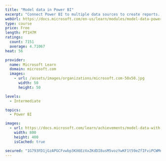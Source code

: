```yaml
---
title: "Model data in Power BI"
excerpt: "Connect Power BI to multiple data sources to create reports. Define the relationship between your data sources."
webUrl: https://docs.microsoft.com/en-us/learn/modules/model-data-power-bi/
type: course
price: Free
length: PT1H7M
ratings:
  count: 7151
  average: 4.71067
heat: 56

provider:
  name: Microsoft Learn
  domain: microsoft.com
  images:
    - url: /assets/images/organizations/microsoft.com-50x50.jpg
      width: 50
      height: 50

levels:
  - Intermediate

topics:
  - Power BI

images:
  - url: https://docs.microsoft.com/learn/achievements/model-data-with-power-bi-desktop-social.png
    width: 800
    height: 400
    isCached: true

secured: "1G793FD1jGzAPGCFvwbp3KX6EzXxZKdDI8usM5vozYwKF1t59eZfIFviPCWMnwkGKFz6t3Y/GPxtp10HGxY7DzmoAhB5VOh5ddaUo+Wo0FfwObs5XWEVdy5OHJnQU4YWUCBDWIUUkpZOJ9ezekYiyVe2kdf9Itlmyg+gqN3r5JWVlIgeqwwNWW0l/VKEMqA+yjH4+Y961LyPB0dCOy8LNMEihWh4OVqQYh9av8xFZjx+hcpKLsmjYpPltNNiHogwbIBRK0f8LiQKlFwPU2OEBxzRCS6+GYUoaygZAAA+q160PE6xTX71oi8oFUC5dNvzc6DGVvbjnrT3nQbO9oNuzXY3tGo5K5iaOoiaO8B6s5vMWTmQT7Y+6TOoqVf+7gFaTxq2wsMi3f6hk0mmy2Kv+bMf3BwldNm7D3TvCC+mP7c=;699aBve0VAW55y+ghNw8MQ=="
---
```


